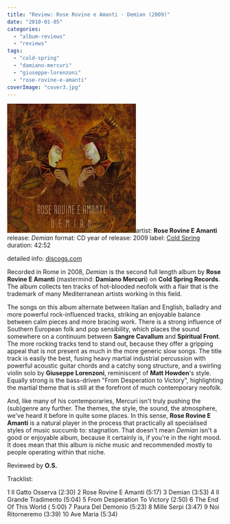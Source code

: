 ```yaml
---
title: "Review: Rose Rovine e Amanti - Demian (2009)"
date: "2010-01-05"
categories: 
  - "album-reviews"
  - "reviews"
tags: 
  - "cold-spring"
  - "damiano-mercuri"
  - "giuseppe-lorenzoni"
  - "rose-rovine-e-amanti"
coverImage: "cover3.jpg"
---
```


[![](images/cover3.jpg "rrea_demian")](http://www.eveningoflight.nl/wordpress/wp-content/uploads/2010/01/cover3.jpg)artist: **Rose Rovine E Amanti** release: _Demian_ format: CD year of release: 2009 label: [Cold Spring](http://www.coldspring.co.uk/) duration: 42:52

detailed info: [discogs.com](http://www.discogs.com/Rose-Rovine-E-Amanti-Demian/release/1739719)

Recorded in Rome in 2008, _Demian_ is the second full length album by **Rose Rovine E Amanti** (mastermind: **Damiano Mercuri**) on **Cold Spring Records**. The album collects ten tracks of hot-blooded neofolk with a flair that is the trademark of many Mediterranean artists working in this field.

The songs on this album alternate between Italian and English, balladry and more powerful rock-influenced tracks, striking an enjoyable balance between calm pieces and more bracing work. There is a strong influence of Southern European folk and pop sensibility, which places the sound somewhere on a continuum between **Sangre Cavallum** and **Spiritual Front**. The more rocking tracks tend to stand out, because they offer a gripping appeal that is not present as much in the more generic slow songs. The title track is easily the best, fusing heavy martial industrial percussion with powerful acoustic guitar chords and a catchy song structure, and a swirling violin solo by **Giuseppe Lorenzoni**, reminiscent of **Matt Howden**'s style. Equally strong is the bass-driven "From Desperation to Victory", highlighting the martial theme that is still at the forefront of much contemporary neofolk.

And, like many of his contemporaries, Mercuri isn't truly pushing the (sub)genre any further. The themes, the style, the sound, the atmosphere, we've heard it before in quite some places. In this sense, **Rose Rovine E Amanti** is a natural player in the process that practically all specialised styles of music succumb to: stagnation. That doesn't mean _Demian_ isn't a good or enjoyable album, because it certainly is, if you're in the right mood. It does mean that this album is niche music and recommended mostly to people operating within that niche.

Reviewed by **O.S.**

Tracklist:

1 Il Gatto Osserva (2:30) 2 Rose Rovine E Amanti (5:17) 3 Demian (3:53) 4 Il Grande Tradimento (5:04) 5 From Desperation To Victory (2:50) 6 The End Of This World ( 5:00) 7 Paura Del Demonio (5:23) 8 Mille Serpi (3:47) 9 Noi Ritorneremo (3:39) 10 Ave Maria (5:34)
